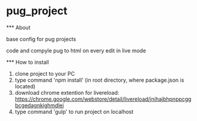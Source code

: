 # pug_project

*** About

base config for pug projects

code and compyle pug to html on every edit in live mode

*** How to install

1) clone project to your PC
2) type command 'npm install' (in root directory, where package.json is located)
3) download chrome extention for livereload: https://chrome.google.com/webstore/detail/livereload/jnihajbhpnppcggbcgedagnkighmdlei
4) type command 'gulp' to run project on localhost
